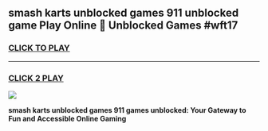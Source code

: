 
## smash karts unblocked games 911 unblocked game Play Online 👋 Unblocked Games #wft17
<h3>
<a href="https://premium.freeplayer.one?title=smash_karts_unblocked_games_911&ref=21F">CLICK TO PLAY</a></h3>
<hr>

<h3>
<a href="https://premium.freeplayer.one?title=smash_karts_unblocked_games_911&ref=21F">CLICK 2 PLAY</a>
  
</h3>

<a href="https://premium.freeplayer.one?title=smash_karts_unblocked_games_911&ref=21F/"><img src="https://clearcache.store/games.png"></a>


**smash karts unblocked games 911 games unblocked: Your Gateway to Fun and Accessible Online Gaming**
